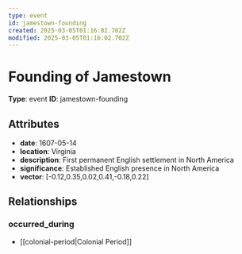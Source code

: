 ```yaml
---
type: event
id: jamestown-founding
created: 2025-03-05T01:16:02.702Z
modified: 2025-03-05T01:16:02.702Z
---
```


# Founding of Jamestown

**Type**: event
**ID**: jamestown-founding

## Attributes

- **date**: 1607-05-14
- **location**: Virginia
- **description**: First permanent English settlement in North America
- **significance**: Established English presence in North America
- **vector**: [-0.12,0.35,0.02,0.41,-0.18,0.22]

## Relationships

### occurred_during

- [[colonial-period|Colonial Period]]

